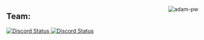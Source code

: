 
<p><img align="right" src="https://github.com/Adam-pw/Adam-pw/blob/main/animation_500_kxa883sd.gif" alt="adam-pw" /></p>

<h2>Team:</h2>

<a href="https://discord.com/users/319321727630835712" target="_blank">
    <img max-width="650px" alt="Discord Status" src="https://lanyard.cnrad.dev/api/319321727630835712?hideTimestamp=true&borderRadius=5px">
</a>

<a href="https://discord.com/users/686489824546390026" target="_blank">
    <img max-width="650px" alt="Discord Status" src="https://lanyard.cnrad.dev/api/686489824546390026?hideTimestamp=true&borderRadius=5px">
</a>
